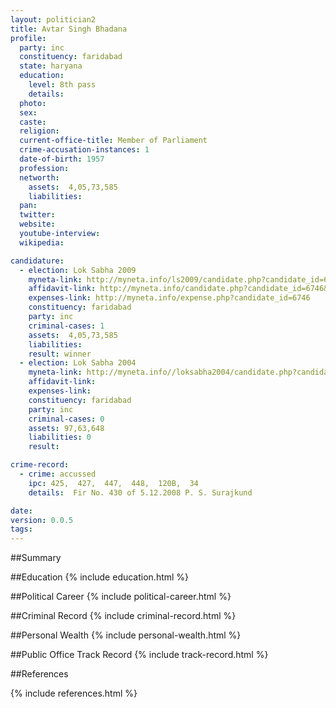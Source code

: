 ```yaml
---
layout: politician2
title: Avtar Singh Bhadana
profile: 
  party: inc
  constituency: faridabad
  state: haryana
  education: 
    level: 8th pass
    details: 
  photo: 
  sex: 
  caste: 
  religion: 
  current-office-title: Member of Parliament
  crime-accusation-instances: 1
  date-of-birth: 1957
  profession: 
  networth: 
    assets:  4,05,73,585
    liabilities: 
  pan: 
  twitter: 
  website: 
  youtube-interview: 
  wikipedia: 

candidature: 
  - election: Lok Sabha 2009
    myneta-link: http://myneta.info/ls2009/candidate.php?candidate_id=6746
    affidavit-link: http://myneta.info/candidate.php?candidate_id=6746&scan=original
    expenses-link: http://myneta.info/expense.php?candidate_id=6746
    constituency: faridabad 
    party: inc
    criminal-cases: 1
    assets:  4,05,73,585
    liabilities: 
    result: winner 
  - election: Lok Sabha 2004
    myneta-link: http://myneta.info//loksabha2004/candidate.php?candidate_id=1222
    affidavit-link: 
    expenses-link: 
    constituency: faridabad 
    party: inc
    criminal-cases: 0
    assets: 97,63,648
    liabilities: 0
    result:  

crime-record: 
  - crime: accussed
    ipc: 425,  427,  447,  448,  120B,  34
    details:  Fir No. 430 of 5.12.2008 P. S. Surajkund  

date: 
version: 0.0.5
tags: 
---
```

##Summary


##Education
{% include education.html %}


##Political Career
{% include political-career.html %}


##Criminal Record
{% include criminal-record.html %}


##Personal Wealth
{% include personal-wealth.html %}


##Public Office Track Record
{% include track-record.html %}


##References


{% include references.html %}